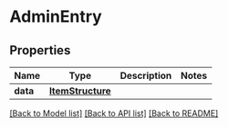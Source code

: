 # AdminEntry

## Properties
Name | Type | Description | Notes
------------ | ------------- | ------------- | -------------
**data** | [**ItemStructure**](ItemStructure.md) |  | 

[[Back to Model list]](../README.md#documentation-for-models) [[Back to API list]](../README.md#documentation-for-api-endpoints) [[Back to README]](../README.md)


